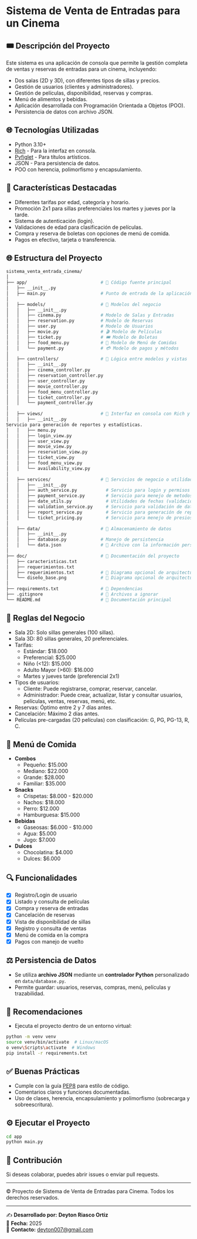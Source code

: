 # Sistema de Venta de Entradas para un Cinema

## 🎟️ Descripción del Proyecto
Este sistema es una aplicación de consola que permite la gestión completa de ventas y reservas de entradas para un cinema, incluyendo:

- Dos salas (2D y 3D), con diferentes tipos de sillas y precios.
- Gestión de usuarios (clientes y administradores).
- Gestión de películas, disponibilidad, reservas y compras.
- Menú de alimentos y bebidas.
- Aplicación desarrollada con Programación Orientada a Objetos (POO).
- Persistencia de datos con archivo JSON.

## 🌐 Tecnologías Utilizadas
- Python 3.10+
- [Rich](https://github.com/Textualize/rich) - Para la interfaz en consola.
- [Pyfiglet](https://github.com/pwaller/pyfiglet) - Para títulos artísticos.
- JSON - Para persistencia de datos.
- POO con herencia, polimorfismo y encapsulamiento.

## 🌟 Características Destacadas
- Diferentes tarifas por edad, categoría y horario.
- Promoción 2x1 para sillas preferenciales los martes y jueves por la tarde.
- Sistema de autenticación (login).
- Validaciones de edad para clasificación de películas.
- Compra y reserva de boletas con opciones de menú de comida.
- Pagos en efectivo, tarjeta o transferencia.

## 🌐 Estructura del Proyecto
```bash
sistema_venta_entrada_cinema/
│
├── app/                            # 📂 Código fuente principal
│   ├── __init__.py
│   ├── main.py                     # Punto de entrada de la aplicación
│
│   ├── models/                     # 📂 Modelos del negocio
│   │   ├── __init__.py
│   │   ├── cinema.py               # Modelo de Salas y Entradas
│   │   ├── reservation.py          # Modelo de Reservas
│   │   ├── user.py                 # Modelo de Usuarios
│   │   ├── movie.py                # 🎬 Modelo de Películas
│   │   ├── ticket.py               # 🎟️ Modelo de Boletas
│   │   ├── food_menu.py            # 🍿 Modelo de Menú de Comidas
│   │   └── payment.py              # 💳 Modelo de pagos y métodos
│
│   ├── controllers/                # 📂 Lógica entre modelos y vistas
│   │   ├── __init__.py
│   │   ├── cinema_controller.py
│   │   ├── reservation_controller.py
│   │   ├── user_controller.py
│   │   ├── movie_controller.py
│   │   ├── food_menu_controller.py
│   │   ├── ticket_controller.py
│   │   └── payment_controller.py
│
│   ├── views/                      # 📂 Interfaz en consola con Rich y Pyfiglet
│   │   ├── __init__.py
Servicio para generación de reportes y estadísticas.
│   │   ├── menu.py
│   │   ├── login_view.py
│   │   ├── user_view.py
│   │   ├── movie_view.py
│   │   ├── reservation_view.py
│   │   ├── ticket_view.py
│   │   ├── food_menu_view.py
│   │   └── availability_view.py
│
│   ├── services/                   # 📂 Servicios de negocio o utilidades
│   │   ├── __init__.py
│   │   ├── auth_service.py           # Servicio para login y permisos 
│   │   ├── payment_service.py        # Servicio para menejo de metodos de pago
│   │   ├── date_utils.py             # Utilidades de fechas (validaciones, etc.)
│   │   ├── validation_service.py     # Servicio para validación de datos de entrada
│   │   ├── report_service.py         # Servicio para generación de reportes y estadísticas
│   │   └── ticket_pricing.py         # Servicio para menejo de presios de tickes
│
│   ├── data/                       # 📂 Almacenamiento de datos
│   │   ├── __init__.py
│   │   ├── database.py             # Manejo de persistencia
│   │   └── data.json               # 📄 Archivo con la información persistida
│
├── doc/                            # 📂 Documentación del proyecto
│   ├── caracteristicas.txt
│   ├── requerimientos.txt
│   ├── requerimientos.txt          # 🎨 Diagrama opcional de arquitectura o clases
│   └── diseño_base.png             # 🎨 Diagrama opcional de arquitectura o clases
│
├── requirements.txt                # 📜 Dependencias
├── .gitignore                      # 🚫 Archivos a ignorar
└── README.md                       # 📖 Documentación principal
```

## 📅 Reglas del Negocio
- Sala 2D: Solo sillas generales (100 sillas).
- Sala 3D: 80 sillas generales, 20 preferenciales.
- Tarifas:
  - Estándar: $18.000
  - Preferencial: $25.000
  - Niño (<12): $15.000
  - Adulto Mayor (>60): $16.000
  - Martes y jueves tarde (preferencial 2x1)
- Tipos de usuarios:
  - Cliente: Puede registrarse, comprar, reservar, cancelar.
  - Administrador: Puede crear, actualizar, listar y consultar usuarios, películas, ventas, reservas, menú, etc.
- Reservas: Óptimo entre 2 y 7 días antes.
- Cancelación: Máximo 2 días antes.
- Películas pre-cargadas (20 películas) con clasificación: G, PG, PG-13, R, C.

## 🍿 Menú de Comida
- **Combos**
  - Pequeño: $15.000
  - Mediano: $22.000
  - Grande: $28.000
  - Familiar: $35.000
- **Snacks**
  - Crispetas: $8.000 - $20.000
  - Nachos: $18.000
  - Perro: $12.000
  - Hamburguesa: $15.000
- **Bebidas**
  - Gaseosas: $6.000 - $10.000
  - Agua: $5.000
  - Jugo: $7.000
- **Dulces**
  - Chocolatina: $4.000
  - Dulces: $6.000

## 🔍 Funcionalidades
- [x] Registro/Login de usuario
- [x] Listado y consulta de películas
- [x] Compra y reserva de entradas
- [x] Cancelación de reservas
- [x] Vista de disponibilidad de sillas
- [x] Registro y consulta de ventas
- [x] Menú de comida en la compra
- [x] Pagos con manejo de vuelto

## ⚖️ Persistencia de Datos
- Se utiliza **archivo JSON** mediante un **controlador Python** personalizado en `data/database.py`.
- Permite guardar: usuarios, reservas, compras, menú, películas y trazabilidad.

## 💼 Recomendaciones
- Ejecuta el proyecto dentro de un entorno virtual:
```bash
python -m venv venv
source venv/bin/activate  # Linux/macOS
o venv\Scripts\activate  # Windows
pip install -r requirements.txt
```

## ✅ Buenas Prácticas
- Cumple con la guía [PEP8](https://peps.python.org/pep-0008/) para estilo de código.
- Comentarios claros y funciones documentadas.
- Uso de clases, herencia, encapsulamiento y polimorfismo (sobrecarga y sobreescritura).

## ⚙️ Ejecutar el Proyecto
```bash
cd app
python main.py
```

## 🚀 Contribución
Si deseas colaborar, puedes abrir issues o enviar pull requests.

---

© Proyecto de Sistema de Venta de Entradas para Cinema. Todos los derechos reservados.

---  

✍️ **Desarrollado por:** **Deyton Riasco Ortiz**  
📅 **Fecha:** 2025  
📧 **Contacto:** [deyton007@gmail.com](mailto:deyton007@gmail.com)